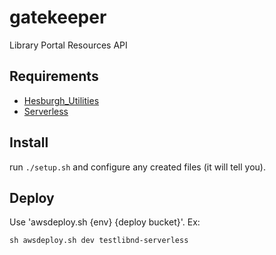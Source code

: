 # gatekeeper
Library Portal Resources API

## Requirements
- [Hesburgh_Utilities](https://github.com/ndlib/hesburgh_utilities)
- [Serverless](https://serverless.com/)

## Install
run `./setup.sh` and configure any created files (it will tell you).

## Deploy
Use 'awsdeploy.sh {env} {deploy bucket}'. Ex:

`sh awsdeploy.sh dev testlibnd-serverless`

